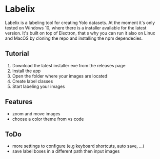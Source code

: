 # Labelix

Labelix is a labeling tool for creating Yolo datasets. At the moment it's only tested on Windows 10, where there is a installer available for the latest version. It's built on top of Electron, that s why you can run it also on Linux and MacOS by cloning the repo and installing the npm dependecies.

## Tutorial
1. Download the latest installer exe from the releases page
2. Install the app
3. Open the folder where your images are located
4. Create label classes
5. Start labeling your images

## Features
* zoom and move images
* choose a color theme from vs code

## ToDo
* more settings to configure (e.g keyboard shortcuts, auto save, ...)
* save label boxes in a different path then input images
